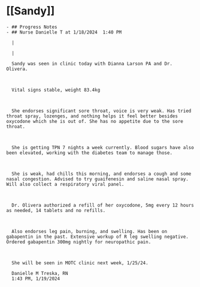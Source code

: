 # [[Sandy]]
	- ## Progress Notes
	- ## Nurse Danielle T at 1/18/2024  1:40 PM
	  
	  | 
	  
	  | 
	  
	  Sandy was seen in clinic today with Dianna Larson PA and Dr. Olivera. 
	  
	  
	  
	  Vital signs stable, weight 83.4kg
	  
	  
	  
	  She endorses significant sore throat, voice is very weak. Has tried throat spray, lozenges, and nothing helps it feel better besides oxycodone which she is out of. She has no appetite due to the sore throat. 
	  
	  
	  
	  She is getting TPN 7 nights a week currently. Blood sugars have also been elevated, working with the diabetes team to manage those. 
	  
	  
	  
	  She is weak, had chills this morning, and endorses a cough and some nasal congestion. Advised to try guaifenesin and saline nasal spray. Will also collect a respiratory viral panel. 
	  
	  
	  
	  Dr. Olivera authorized a refill of her oxycodone, 5mg every 12 hours as needed, 14 tablets and no refills. 
	  
	  
	  
	  Also endorses leg pain, burning, and swelling. Has been on gabapentin in the past. Extensive workup of R leg swelling negative. Ordered gabapentin 300mg nightly for neuropathic pain. 
	  
	  
	  
	  She will be seen in MOTC clinic next week, 1/25/24. 
	  
	  Danielle M Treska, RN
	  1:43 PM, 1/19/2024